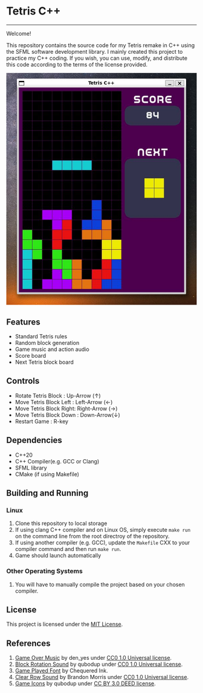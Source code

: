# Tetris C++

---

Welcome!

This repository contains the source code for my Tetris remake in C++ using the SFML software development library. I mainly created this project to practice my C++ coding. If you wish, you can use, modify, and distribute this code according to the terms of the license provided. 

![Main Tetris game window.](./assets/Tetris.JPG)

## Features 
- Standard Tetris rules 
- Random block generation
- Game music and action audio 
- Score board 
- Next Tetris block board 

## Controls
- Rotate Tetris Block    :  Up-Arrow (&uarr;)
- Move Tetris Block Left :  Left-Arrow (&larr;)
- Move Tetris Block Right:  Right-Arrow (&rarr;)
- Move Tetris Block Down :  Down-Arrow(&darr;)
- Restart Game           :  R-key  

## Dependencies 
- C++20
- C++ Compiler(e.g. GCC or Clang)
- SFML library 
- CMake (if using Makefile)

## Building and Running 
### Linux
1. Clone this repository to local storage
2. If using clang C++ compiler and on Linux OS, simply execute `make run` on the command line from the root directroy of the repository. 
3. If using another compiler (e.g. GCC), update the `Makefile` CXX to your compiler command and then run `make run`. 
4. Game should launch automatically

### Other Operating Systems 
1. You will have to manually compile the project based on your chosen compiler.

## License 

This project is licensed under the [MIT License](https://opensource.org/license/mit/).

## References 

1. [Game Over Music](https://opengameart.org/content/game-over-soundold-school) by den_yes under [CC0 1.0 Universal license](https://creativecommons.org/publicdomain/zero/1.0/).
2. [Block Rotation Sound]() by qubodup under [CC0 1.0 Universal license](https://creativecommons.org/publicdomain/zero/1.0/).
3. [Game Played Font](https://www.fontspace.com/game-played-font-f31380) by Chequered Ink.
4. [Clear Row Sound](https://opengameart.org/content/beep-tone-sound-sfx) by Brandon Morris under [CC0 1.0 Universal license](https://creativecommons.org/publicdomain/zero/1.0/).
5. [Game Icons](https://opengameart.org/content/2g1) by qubodup under [CC BY 3.0 DEED license](https://creativecommons.org/licenses/by/3.0/).
